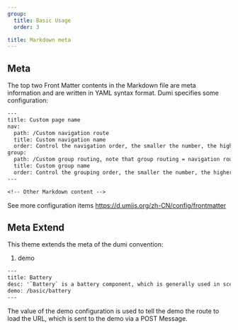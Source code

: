 ```yaml
---
group:
  title: Basic Usage
  order: 3

title: Markdown meta
---
```


## Meta

The top two Front Matter contents in the Markdown file are meta information and are written in YAML syntax format. Dumi specifies some configuration:

```txt
---
title: Custom page name
nav:
  path: /Custom navigation route
  title: Custom navigation name
  order: Control the navigation order, the smaller the number, the higher the order, the default is to sort by path length and dictionary order
group:
  path: /Custom group routing, note that group routing = navigation routing + yourself
  title: Custom group name
  order: Control the grouping order, the smaller the number, the higher the order, the default is to sort by path length and dictionary order
---

<!-- Other Markdown content -->
```

See more configuration items https://d.umijs.org/zh-CN/config/frontmatter

## Meta Extend

This theme extends the meta of the dumi convention:

1. demo

```txt
---
title: Battery
desc: '`Battery` is a battery component, which is generally used in scenarios where the battery percentage needs to be displayed.'
demo: /basic/battery
---
```

The value of the demo configuration is used to tell the demo the route to load the URL, which is sent to the demo via a POST Message.
